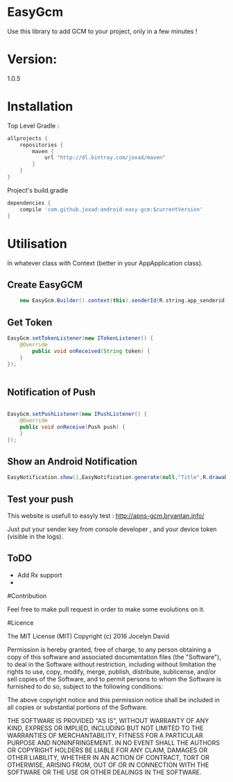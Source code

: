 # EasyGcm
Use this library to add GCM to your project, only in a few minutes !

# Version:
1.0.5


# Installation

Top Level Gradle :
```groovy
allprojects {
    repositories {
        maven {
            url "http://dl.bintray.com/joxad/maven"
        }
    }
}
```

Project's build.gradle

```groovy
dependencies {
    compile 'com.github.joxad:android-easy-gcm:$currentVersion'
}
```

# Utilisation

In whatever class with Context (better in your AppApplication class). 

## Create EasyGCM
 
```groovy
    new EasyGcm.Builder().context(this).senderId(R.string.app_senderid).enableLog(true).build();
```


## Get Token
 
  
```java
EasyGcm.setTokenListener(new ITokenListener() {
    @Override
        public void onReceived(String token) {
    }
});
           
```

## Notification of Push
```java

EasyGcm.setPushListener(new IPushListener() {
    @Override
    public void onReceive(Push push) {
    }
});

```

## Show an Android Notification 

```java
EasyNotification.show(1,EasyNotification.generate(null,"Title",R.drawable.common_ic_googleplayservices,"Message","SummaryText",true));
```

## Test your push

This website is usefull to easyly test : http://apns-gcm.bryantan.info/

Just put your sender key from console developer , and your device token (visible in the logs).

## ToDO

- Add Rx support
- 

#Contribution 

Feel free to make pull request in order to make some evolutions on it.


#Licence

The MIT License (MIT)
Copyright (c) 2016 Jocelyn David

Permission is hereby granted, free of charge, to any person obtaining a copy of this software and associated documentation files (the "Software"), to deal in the Software without restriction, including without limitation the rights to use, copy, modify, merge, publish, distribute, sublicense, and/or sell copies of the Software, and to permit persons to whom the Software is furnished to do so, subject to the following conditions:

The above copyright notice and this permission notice shall be included in all copies or substantial portions of the Software.

THE SOFTWARE IS PROVIDED "AS IS", WITHOUT WARRANTY OF ANY KIND, EXPRESS OR IMPLIED, INCLUDING BUT NOT LIMITED TO THE WARRANTIES OF MERCHANTABILITY, FITNESS FOR A PARTICULAR PURPOSE AND NONINFRINGEMENT. IN NO EVENT SHALL THE AUTHORS OR COPYRIGHT HOLDERS BE LIABLE FOR ANY CLAIM, DAMAGES OR OTHER LIABILITY, WHETHER IN AN ACTION OF CONTRACT, TORT OR OTHERWISE, ARISING FROM, OUT OF OR IN CONNECTION WITH THE SOFTWARE OR THE USE OR OTHER DEALINGS IN THE SOFTWARE.
